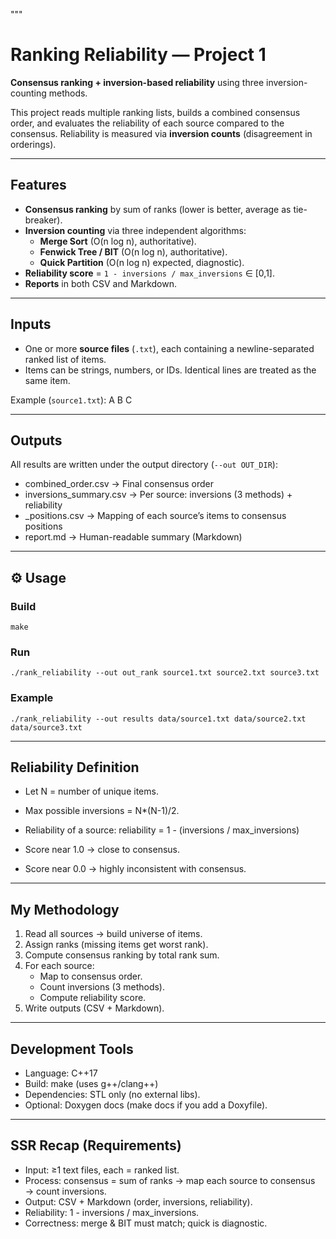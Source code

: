 """
# Ranking Reliability — Project 1

**Consensus ranking + inversion-based reliability** using three inversion-counting methods.  

This project reads multiple ranking lists, builds a combined consensus order, and evaluates the reliability of each source compared to the consensus. Reliability is measured via **inversion counts** (disagreement in orderings).

---

## Features
- **Consensus ranking** by sum of ranks (lower is better, average as tie-breaker).  
- **Inversion counting** via three independent algorithms:
  - **Merge Sort** (O(n log n), authoritative).  
  - **Fenwick Tree / BIT** (O(n log n), authoritative).  
  - **Quick Partition** (O(n log n) expected, diagnostic).  
- **Reliability score** = `1 - inversions / max_inversions` ∈ [0,1].  
- **Reports** in both CSV and Markdown.

---

## Inputs
- One or more **source files** (`.txt`), each containing a newline-separated ranked list of items.  
- Items can be strings, numbers, or IDs. Identical lines are treated as the same item.

Example (`source1.txt`):
A
B
C

---

## Outputs
All results are written under the output directory (`--out OUT_DIR`):

- combined_order.csv        → Final consensus order  
- inversions_summary.csv    → Per source: inversions (3 methods) + reliability  
- <source>_positions.csv    → Mapping of each source’s items to consensus positions  
- report.md                 → Human-readable summary (Markdown)  

---

## ⚙️ Usage

### Build
    make

### Run
    ./rank_reliability --out out_rank source1.txt source2.txt source3.txt

### Example
    ./rank_reliability --out results data/source1.txt data/source2.txt data/source3.txt

---

## Reliability Definition
- Let N = number of unique items.  
- Max possible inversions = N*(N-1)/2.  
- Reliability of a source:
    reliability = 1 - (inversions / max_inversions)

- Score near 1.0 → close to consensus.  
- Score near 0.0 → highly inconsistent with consensus.  

---

## My Methodology
1. Read all sources → build universe of items.  
2. Assign ranks (missing items get worst rank).  
3. Compute consensus ranking by total rank sum.  
4. For each source:
   - Map to consensus order.  
   - Count inversions (3 methods).  
   - Compute reliability score.  
5. Write outputs (CSV + Markdown).  

---

## Development Tools
- Language: C++17  
- Build: make (uses g++/clang++)  
- Dependencies: STL only (no external libs).  
- Optional: Doxygen docs (make docs if you add a Doxyfile).  

---

## SSR Recap (Requirements)
- Input: ≥1 text files, each = ranked list.  
- Process: consensus = sum of ranks → map each source to consensus → count inversions.  
- Output: CSV + Markdown (order, inversions, reliability).  
- Reliability: 1 - inversions / max_inversions.  
- Correctness: merge & BIT must match; quick is diagnostic.  

